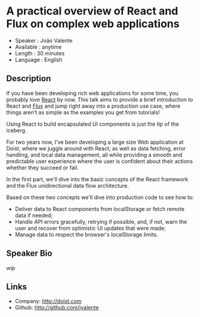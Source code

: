 A practical overview of React and Flux on complex web applications
========================

* Speaker   : João Valente
* Available : anytime
* Length    : 30 minutes
* Language  : English

Description
-----------

If you have been developing rich web applications for some time, you probably love [React](https://facebook.github.io/react/) by now. This talk aims to provide a brief introduction to React and [Flux](https://facebook.github.io/flux/) and jump right away into a production use case, where things aren’t as simple as the examples you get from tutorials!

Using React to build encapsulated UI components is just the tip of the iceberg.

For two years now, I've been developing a large size Web application at Doist, where we juggle around with React, as well as data fetching, error handling, and local data management, all while providing a smooth and predictable user experience where the user is confident about their actions whether they succeed or fail.

In the first part, we'll dive into the basic concepts of the React framework and the Flux unidirectional data flow architecture.

Based on these two concepts we'll dive into production code to see how to:

- Deliver data to React components from localStorage or fetch remote data if needed;
- Handle API errors gracefully, retrying if possible, and, if not, warn the user and recover from optimistic UI updates that were made;
- Manage data to respect the browser's localStorage limits.

Speaker Bio
-----------

_wip_

Links
-----

* Company: http://doist.com
* Github: http://github.com/jvalente

